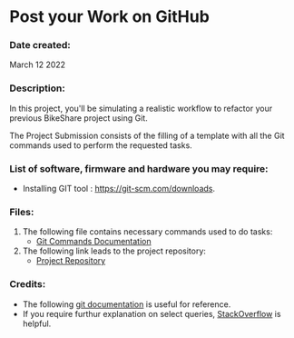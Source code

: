 # Post your Work on GitHub

### Date created:
March 12 2022

### Description:
In this project, you'll be simulating a realistic workflow to refactor your previous BikeShare project using Git.

The Project Submission consists of the filling of a template with all the Git commands used to perform the requested tasks.

### List of software, firmware and hardware you may require:
* Installing GIT tool : https://git-scm.com/downloads.

### Files:
1. The following file contains necessary commands used to do tasks:
   * [Git Commands Documentation](https://github.com/Rachel-R16/Programming-for-Data-Science-with-Python-Nanodegree-Program-Udacity/blob/main/Project%203-%20Github/Copy%20of%20Git%20Commands%20Documentation.pdf)
2. The following link leads to the project repository:
   * [Project Repository](https://github.com/Rachel-R16/Post-Your-Work-On-Github)

### Credits:
* The following [git documentation](https://git-scm.com/doc) is useful for reference.
* If you require furthur explanation on select queries, [StackOverflow](www.stackoverflow.com) is helpful.
